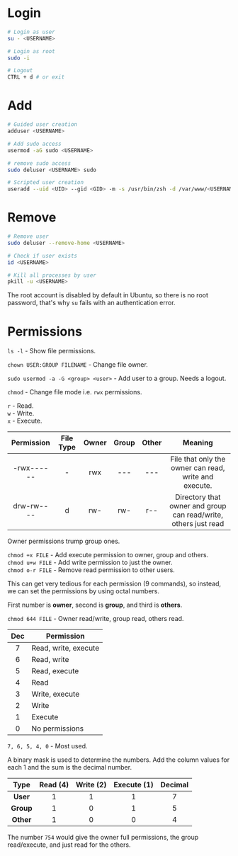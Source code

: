 # Login

```bash
# Login as user
su - <USERNAME>

# Login as root
sudo -i

# Logout
CTRL + d # or exit
```

# Add

```bash
# Guided user creation
adduser <USERNAME>

# Add sudo access
usermod -aG sudo <USERNAME>

# remove sudo access
sudo deluser <USERNAME> sudo

# Scripted user creation
useradd --uid <UID> --gid <GID> -m -s /usr/bin/zsh -d /var/www/<USERNAME> --password <PASSWORD> <USERNAME>
```

# Remove

```bash
# Remove user
sudo deluser --remove-home <USERNAME>

# Check if user exists
id <USERNAME>

# Kill all processes by user
pkill -u <USERNAME>
```

The root account is disabled by default in Ubuntu, so there is no root password, that's why `su` fails with an authentication error.

# Permissions

`ls -l` - Show file permissions.

`chown USER:GROUP FILENAME` - Change file owner.

`sudo usermod -a -G <group> <user>` - Add user to a group. Needs a logout.

`chmod` - Change file mode i.e. `rwx` permissions.

`r` - Read.  
`w` - Write.  
`x` - Execute.

| Permission | File Type | Owner | Group | Other |                             Meaning                             |
| :--------: | :-------: | :---: | :---: | :---: | :-------------------------------------------------------------: |
| -rwx------ |     -     |  rwx  |  ---  |  ---  |      File that only the owner can read, write and execute.      |
| drw-rw---- |     d     |  rw-  |  rw-  |  r--  | Directory that owner and group can read/write, others just read |

Owner permissions trump group ones.

`chmod +x FILE` - Add execute permission to owner, group and others.  
`chmod u+w FILE` - Add write permission to just the owner.  
`chmod o-r FILE` - Remove read permission to other users.

This can get very tedious for each permission (9 commands), so instead, we can set the permissions by using octal numbers.

First number is **owner**, second is **group**, and third is **others**.

`chmod 644 FILE` - Owner read/write, group read, others read.

| Dec | Permission           |
| :-: | -------------------- |
|  7  | Read, write, execute |
|  6  | Read, write          |
|  5  | Read, execute        |
|  4  | Read                 |
|  3  | Write, execute       |
|  2  | Write                |
|  1  | Execute              |
|  0  | No permissions       |

`7, 6, 5, 4, 0` - Most used.

A binary mask is used to determine the numbers. Add the column values for each 1 and the sum is the decimal number.

|   Type    | Read (4) | Write (2) | Execute (1) | Decimal |
| :-------: | :------: | :-------: | :---------: | :-----: |
| **User**  |    1     |     1     |      1      |    7    |
| **Group** |    1     |     0     |      1      |    5    |
| **Other** |    1     |     0     |      0      |    4    |

The number `754` would give the owner full permissions, the group read/execute, and just read for the others.
